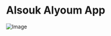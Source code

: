 # Alsouk Alyoum App

![Image](https://github.com/user-attachments/assets/6c10247e-e2e6-461d-9eb6-0ca78ebda3f4)
